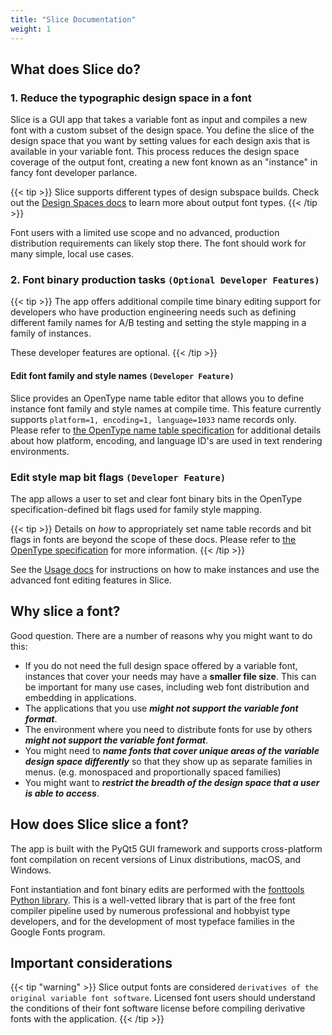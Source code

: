 ```yaml
---
title: "Slice Documentation"
weight: 1
---
```


## What does Slice do?

### 1. Reduce the typographic design space in a font

Slice is a GUI app that takes a variable font as input and compiles a new font with a custom subset of the design space.  You define the slice of the design space that you want by setting values for each design axis that is available in your variable font.  This process reduces the design space coverage of the output font, creating a new font known as an "instance" in fancy font developer parlance.  

{{< tip >}}
Slice supports different types of design subspace builds.   Check out the [Design Spaces docs](designspaces) to learn more about output font types.
{{< /tip >}}

Font users with a limited use scope and no advanced, production distribution requirements can likely stop there.  The font should work for many simple, local use cases.

### 2. Font binary production tasks `(Optional Developer Features)`

{{< tip >}}
The app offers additional compile time binary editing support for developers who have production engineering needs such as defining different family names for A/B testing and setting the style mapping in a family of instances.  

These developer features are optional.
{{< /tip >}}

#### Edit font family and style names `(Developer Feature)`

Slice provides an OpenType name table editor that allows you to define instance font family and style names at compile time.  This feature currently supports `platform=1, encoding=1, language=1033` name records only. Please refer to [the OpenType name table specification](https://docs.microsoft.com/en-us/typography/opentype/spec/name) for additional details about how platform, encoding, and language ID's are used in text rendering environments.

### Edit style map bit flags `(Developer Feature)`

The app allows a user to set and clear font binary bits in the OpenType specification-defined bit flags used for family style mapping.

{{< tip >}}
Details on *how* to appropriately set name table records and bit flags in fonts are beyond the scope of these docs.  Please refer to [the OpenType specification](https://docs.microsoft.com/en-us/typography/opentype/spec/) for more information.
{{< /tip >}}

See the [Usage docs](usage) for instructions on how to make instances and use the advanced font editing features in Slice.

## Why slice a font?

Good question.  There are a number of reasons why you might want to do this:

- If you do not need the full design space offered by a variable font, instances that cover your needs may have a **smaller file size**. This can be important for many use cases, including web font distribution and embedding in applications.
- The applications that you use _**might not support the variable font format**_.
- The environment where you need to distribute fonts for use by others _**might not support the variable font format**_.
- You might need to _**name fonts that cover unique areas of the variable design space differently**_ so that they show up as separate families in menus. (e.g. monospaced and proportionally spaced families)
- You might want to _**restrict the breadth of the design space that a user is able to access**_.

## How does Slice slice a font?

The app is built with the PyQt5 GUI framework and supports cross-platform font compilation on recent versions of Linux distributions, macOS, and Windows. 

Font instantiation and font binary edits are performed with the [fonttools Python library](https://github.com/fonttools/fonttools).  This is a well-vetted library that is part of the free font compiler pipeline used by numerous professional and hobbyist type developers, and for the development of most typeface families in the Google Fonts program.

## Important considerations

{{< tip "warning" >}}
Slice output fonts are considered `derivatives of the original variable font software`.  Licensed font users should understand the conditions of their font software license before compiling derivative fonts with the application.
{{< /tip >}}
